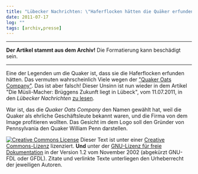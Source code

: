```yaml
---
title: "Lübecker Nachrichten: \"Haferflocken hätten die Quäker erfunden [...]\""
date: 2011-07-17
log: ""
tags: [archiv,presse]
---
```

<hr><b>Der Artikel stammt aus dem Archiv!</b> Die Formatierung kann beschädigt sein.<hr>

Eine der Legenden um die Quaker ist, dass sie die Haferflocken erfunden hätten. Das vermuten wahrscheinlich Viele wegen der <a href="http://en.wikipedia.org/wiki/Quaker_Oats_Company#Logo_and_Quakers">"Quaker Oats Company"</a>. Das ist aber falsch! Dieser Unsinn ist nun wieder in dem Artikel  "Die Müsli-Macher: Brüggens Zukunft liegt in Lübeck", vom 11.07.2011, in den <i>Lübecker Nachrichten</i> <a href="http://www.ln-online.de/lokales/luebeck/3168893/Die_M%C3%BCsli-Macher%3A_Br%C3%BCggens_Zukunft_liegt_in_L%C3%BCbeck__">zu lesen</a>.
<!--break-->
War ist, das die <i>Quaker Oats Company</i> den Namen gewählt hat, weil die Quaker als ehrliche Geschäftsleute bekannt waren, und die Firma von dem Image profitieren wollten. Das Gesicht im dem Logo soll den Gründer von Pennsylvania den Quaker William Penn darstellen. 



<a rel="license" href="http://creativecommons.org/licenses/by-sa/3.0/de/"><img alt="Creative Commons License" style="border-width: 0pt;" src="http://i.creativecommons.org/l/by-sa/3.0/de/88x31.png" /></a>
Dieser <span xmlns:dc="http://purl.org/dc/elements/1.1/" href="http://purl.org/dc/dcmitype/Text" rel="dc:type">Text</span> ist unter einer <a rel="license" href="http://creativecommons.org/licenses/by-sa/3.0/de/">Creative Commons-Lizenz</a> lizenziert. <b>Und</b> unter der <a href="http://de.wikipedia.org/wiki/GFDL">GNU-Lizenz f&uuml;r freie Dokumentation</a> in der Version 1.2 vom November 2002 (abgek&uuml;rzt GNU-FDL oder GFDL). Zitate und verlinkte Texte unterliegen den Urheberrecht der jeweiligen Autoren.
